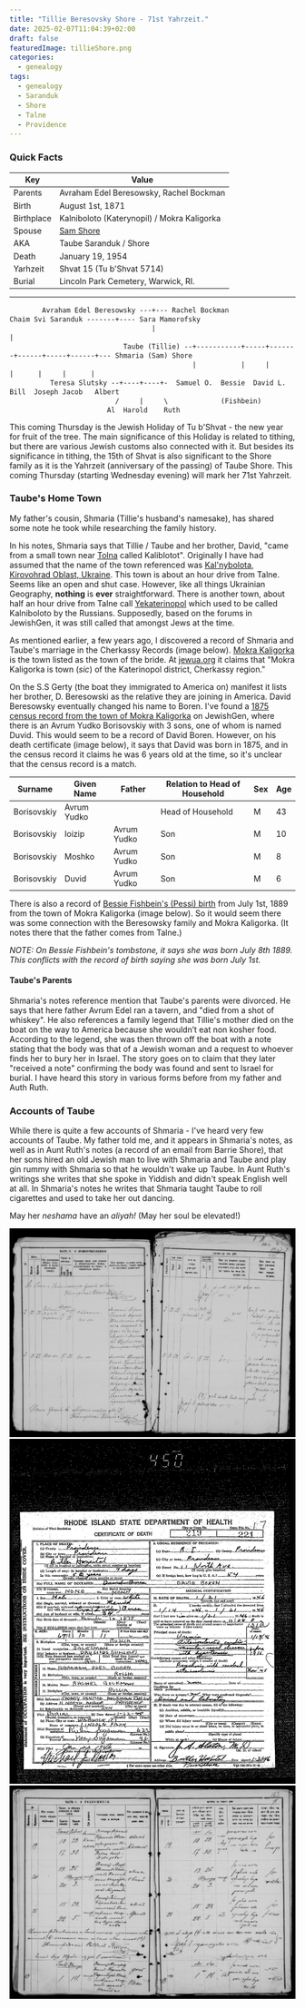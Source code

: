 ```yaml
---
title: "Tillie Beresovsky Shore - 71st Yahrzeit."
date: 2025-02-07T11:04:39+02:00
draft: false
featuredImage: tillieShore.png
categories:
  - genealogy
tags:
  - genealogy
  - Saranduk
  - Shore
  - Talne
  - Providence
---
```


### Quick Facts

| Key        | Value                                              |
| --------   | ----------------------------------------------     |
| Parents    | Avraham Edel Beresowsky, Rachel Bockman            |
| Birth      | August 1st, 1871                                   |
| Birthplace | Kalniboloto (Katerynopil)  / Mokra Kaligorka       |
| Spouse     | [Sam Shore](/post/the-80th-yahrtzeit-of-sam-shore) |
| AKA        | Taube Saranduk / Shore                             |
| Death      | January 19, 1954                                   |
| Yarhzeit   | Shvat 15 (Tu b'Shvat 5714)                         |
| Burial     | Lincoln Park Cemetery, Warwick, RI.                |

---

```goat
        Avraham Edel Beresowsky ---+--- Rachel Bockman                           Chaim Svi Saranduk -------+---- Sara Mamorofsky
                                   |                                                                       |
                            Taube (Tillie) --+-----------+-----+-------+------+-----+------+--- Shmaria (Sam) Shore
                                             |           |     |       |      |     |      |
          Teresa Slutsky --+----+----+-  Samuel O.  Bessie  David L. Bill  Joseph Jacob   Albert
                          /     |     \             (Fishbein)
                        Al  Harold    Ruth                                    
```

This coming Thursday is the Jewish Holiday of Tu b'Shvat - the new year for fruit of the tree. The main significance of this Holiday is related to tithing, but there are various Jewish customs also connected with it. But besides its significance in tithing, the 15th of Shvat is also significant to the Shore family as it is the Yahrzeit (anniversary of the passing) of Taube Shore. This coming Thursday (starting Wednesday evening) will mark her 71st Yahrzeit.

### Taube's Home Town

My father's cousin, Shmaria (Tillie's husband's namesake), has shared some note he took while researching the family history.

In his notes, Shmaria says that Tillie / Taube and her brother, David, "came from a small town near [Tolna](https://www.jewishgen.org/ukraine/GEO_Town.asp?id=156) called Kaliblotot". Originally I have had assumed that the name of the town referenced was [Kal'nybolota, Kirovohrad Oblast, Ukraine](https://www.jewishgen.org/ukraine/GEO_town.asp?id=24). This town is about an hour drive from Talne. Seems like an open and shut case. However, like all things Ukrainian Geography, **nothing** is **ever** straightforward. There is another town, about half an hour drive from Talne call [Yekaterinopol](https://www.jewishgen.org/ukraine/GEO_Town.asp?id=101) which used to be called Kalniboloto by the Russians. Supposedly, based on the forums in JewishGen, it was still called that amongst Jews at the time. 

As mentioned earlier, a few years ago, I discovered a record of Shmaria and Taube's marriage in the Cherkassy Records (image below). [Mokra Kaligorka](https://www.jewishgen.org/ukraine/GEO_Town.asp?id=121) is the town listed as the town of the bride. At [jewua.org](https://jewua.org/mokra-kaligorka/) it claims that "Mokra Kaligorka is town (_sic_) of the Katerinopol district, Cherkassy region."

On the S.S Gerty (the boat they immigrated to America on) manifest it lists her brother, D. Beresowski as the relative they are joining in America. David Beresowsky eventually changed his name to Boren. I've found a [1875 census record from the town of Mokra Kaligorka](https://www.jewishgen.org/databases/glue_s2.php?test=Y&rec=668804e1-5ba5-4884-b98a-263691a3f226_1342888) on JewishGen, where there is an Avrum Yudko Borisovskiy with 3 sons, one of whom is named Duvid. This would seem to be a record of David Boren. However, on his death certificate (image below), it says that David was born in 1875, and in the census record it claims he was 6 years old at the time, so it's unclear that the census record is a match. 

| Surname     | Given Name  | Father       | Relation to Head of Household | Sex | Age |
| ----------- | ----------- | ------------ | ----------------------------- | --- | --- |
| Borisovskiy | Avrum Yudko |              |    Head of Household          | M   | 43  |
| Borisovskiy | Ioizip      | Avrum Yudko  |     Son                       | M   | 10  |
| Borisovskiy | Moshko      | Avrum Yudko  |     Son                       | M   | 8   |
| Borisovskiy | Duvid       | Avrum Yudko  |     Son                       | M   | 6   |

There is also a record of [Bessie Fishbein's (Pessi) birth](https://www.jewishgen.org/databases/glue_s2.php?test=Y&rec=b677b88f-242d-45e5-9e25-73d3466a387b_0815267) from July 1st, 1889 from the town of Mokra Kaligorka (image below). So it would seem there was some connection with the Beresowsky family and Mokra Kaligorka. (It notes there that the father comes from Talne.) 

_NOTE: On Bessie Fishbein's tombstone, it says she was born July 8th 1889. This conflicts with the record of birth saying she was born July 1st._

#### Taube's Parents

Shmaria's notes reference mention that Taube's parents were divorced. He says that here father Avrum Edel ran a tavern, and "died from a shot of whiskey". He also references a family legend that Tillie's mother died on the boat on the way to America because she wouldn’t eat non kosher food. According to the legend, she was then thrown off the boat with a note stating that the body was that of a Jewish woman and a request to whoever finds her to bury her in Israel. The story goes on to claim that they later "received a note" confirming the body was found and sent to Israel for burial. I have heard this story in various forms before from my father and Auth Ruth.

### Accounts of Taube

While there is quite a few accounts of Shmaria - I've heard very few accounts of Taube. My father told me, and it appears in Shmaria's notes, as well as in Aunt Ruth's notes (a record of an email from Barrie Shore), that her sons hired an old Jewish man to live with Shmaria and Taube and play gin rummy with Shmaria so that he wouldn't wake up Taube. In Aunt Ruth's writings she writes that she spoke in Yiddish and didn't speak English well at all. In Shmaria's notes he writes that Shmaria taught Taube to roll cigarettes and used to take her out dancing. 

May her _neshama_ have an _aliyah!_ (May her soul be elevated!)

![The record of marriage list Mokra Kaligorka as the town Taube comes from.](marriage.jpg)![David Boren | Certificate of Death](david-boren.jpg)![Bessie Fishbein birth record](pessie-birth-record.jpg)